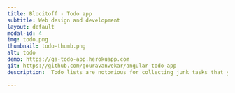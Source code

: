 ```yaml
---
title: Blocitoff - Todo app
subtitle: Web design and development
layout: default
modal-id: 4
img: todo.png
thumbnail: todo-thumb.png
alt: todo
demo: https://ga-todo-app.herokuapp.com
git: https://github.com/gouravanvekar/angular-todo-app
description:  Todo lists are notorious for collecting junk tasks that you want to remember but constantly re-prioritize. To solve the problem of todo list clutter, Blocitoff will manage your to-do lists by automatically deleting tasks that have not been completed after seven days. Our hypothesis is that if the task is not important enough to be completed within seven days, it does not belong on your to-do list.

---
```

